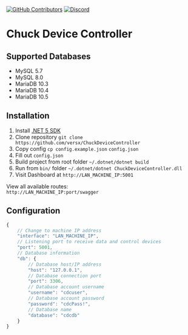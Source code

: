 [![GitHub Contributors](https://img.shields.io/github/contributors/versx/ChuckDeviceController.svg)](https://github.com/versx/ChuckDeviceController/graphs/contributors/)
[![Discord](https://img.shields.io/discord/552003258000998401.svg?label=&logo=discord&logoColor=ffffff&color=7389D8&labelColor=6A7EC2)](https://discord.gg/zZ9h9Xa)  
# Chuck Device Controller  

## Supported Databases  
- MySQL 5.7
- MySQL 8.0
- MariaDB 10.3
- MariaDB 10.4
- MariaDB 10.5

## Installation
1. Install [.NET 5 SDK](https://dotnet.microsoft.com/download/dotnet/5.0)  
1. Clone repository `git clone https://github.com/versx/ChuckDeviceController`  
1. Copy config `cp config.example.json` `config.json`  
1. Fill out `config.json`  
1. Build project from root folder `~/.dotnet/dotnet build`  
1. Run from `bin/` folder `~/.dotnet/dotnet ChuckDeviceController.dll`  
1. Visit Dashboard at `http://LAN_MACHINE_IP:5001`

View all available routes:  
`http://LAN_MACHINE_IP:port/swagger`

## Configuration  
```js
{
    // Change to machine IP address
    "interface": "LAN_MACHINE_IP",
    // Listening port to receive data and control devices
    "port": 5001,
    // Database information
    "db": {
        // Database host/IP address
        "host": "127.0.0.1",
        // Database connection port
        "port": 3306,
        // Database account username
        "username": "cdcuser",
        // Database account password
        "password": "cdcPass!",
        // Database name
        "database": "cdcdb"
    }
}
```
